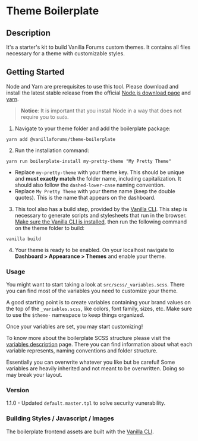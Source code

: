 # Theme Boilerplate


## Description

It's a  starter's kit to build Vanilla Forums custom themes. It contains all files necessary for a theme with customizable styles.

## Getting Started

Node and Yarn are prerequisites to use this tool. Please download and install the latest stable release from the official [Node.js download page](http://nodejs.org/download/) and [yarn](https://yarnpkg.com/en/docs/install).

> **Notice**: It is important that you install Node in a way that does not require you to `sudo`.



1. Navigate to your theme folder and add the boilerplate package:

  ```
  yarn add @vanillaforums/theme-boilerplate
  ```

2. Run the installation command:

  ```
  yarn run boilerplate-install my-pretty-theme "My Pretty Theme"
  ```

  - Replace `my-pretty-theme` with your theme key. This should be unique and **must exactly match** the folder name, including capitalization. It should also follow the `dashed-lower-case` naming convention.
  - Replace `My Pretty Theme` with your theme name (keep the double quotes). This is the name that appears on the dashboard.

3. This tool also has a build step, provided by the [Vanilla CLI](https://docs.vanillaforums.com/developer/vanilla-cli/). This step is necessary to generate scripts and stylesheets that run in the browser.
   [Make sure the Vanilla CLI is installed](https://docs.vanillaforums.com/developer/vanilla-cli/installation), then run the following command on the theme folder to build:

  ```
  vanilla build
  ```

4. Your theme is ready to be enabled. On your localhost navigate to **Dashboard > Appearance > Themes** and enable your theme.

### Usage

You might want to start taking a look at `src/scss/_variables.scss`. There you can find most of the variables you need to customize your theme.

A good starting point is to create variables containing your brand values on the top of the `_variables.scss`, like colors, font family, sizes, etc. Make sure to use the  `$theme-` namespace to keep things organized.

Once your variables are set, you may start customizing!

To know more about the boilerplate SCSS structure please visit the [variables description](https://docs.vanillaforums.com/developer/theme-boilerplate/sctructure-variables/) page.
There you can find information about what each variable represents, naming conventions and folder structure.

Essentially you can overwrite whatever you like but be careful! Some variables are heavily inherited and not meant to be overwritten. Doing so may break your layout.

### Version

1.1.0 - Updated `default.master.tpl` to solve security vunerability.

### Building Styles / Javascript / Images

The boilerplate frontend assets are built with the [Vanilla CLI](https://docs.vanillaforums.com/developer/vanilla-cli/).
